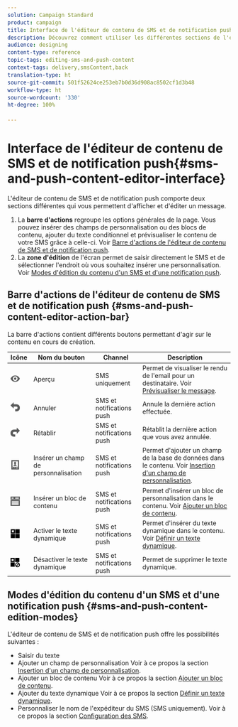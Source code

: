 ```yaml
---
solution: Campaign Standard
product: campaign
title: Interface de l'éditeur de contenu de SMS et de notification push
description: Découvrez comment utiliser les différentes sections de l'éditeur pour modifier le contenu de vos SMS et notifications push.
audience: designing
content-type: reference
topic-tags: editing-sms-and-push-content
context-tags: delivery,smsContent,back
translation-type: ht
source-git-commit: 501f52624ce253eb7b0d36d908ac8502cf1d3b48
workflow-type: ht
source-wordcount: '330'
ht-degree: 100%

---
```



# Interface de l&#39;éditeur de contenu de SMS et de notification push{#sms-and-push-content-editor-interface}

L&#39;éditeur de contenu de SMS et de notification push comporte deux sections différentes qui vous permettent d&#39;afficher et d&#39;éditer un message.

1. La **barre d&#39;actions** regroupe les options générales de la page. Vous pouvez insérer des champs de personnalisation ou des blocs de contenu, ajouter du texte conditionnel et prévisualiser le contenu de votre SMS grâce à celle-ci. Voir [Barre d&#39;actions de l&#39;éditeur de contenu de SMS et de notification push](#sms-and-push-content-editor-action-bar).
1. La **zone d&#39;édition** de l&#39;écran permet de saisir directement le SMS et de sélectionner l&#39;endroit où vous souhaitez insérer une personnalisation. Voir [Modes d&#39;édition du contenu d&#39;un SMS et d&#39;une notification push](#sms-and-push-content-edition-modes).

## Barre d&#39;actions de l&#39;éditeur de contenu de SMS et de notification push    {#sms-and-push-content-editor-action-bar}

La barre d&#39;actions contient différents boutons permettant d&#39;agir sur le contenu en cours de création.

<table> 
 <thead> 
  <tr> 
   <th> Icône<br /> </th> 
   <th> Nom du bouton<br /> </th> 
   <th> Channel<br /> </th> 
   <th> Description<br /> </th> 
  </tr> 
 </thead> 
 <tbody> 
  <tr> 
   <td> <img height="21px" src="assets/viewon_darkgrey-24px.png" /> <br /> </td> 
   <td> <span class="uicontrol">Aperçu</span> <br /> </td> 
   <td> SMS uniquement<br /> </td> 
   <td> Permet de visualiser le rendu de l'email pour un destinataire. Voir <a href="../../sending/using/previewing-messages.md">Prévisualiser le message</a>.<br /> </td> 
  </tr> 
  <tr> 
   <td> <img height="21px" src="assets/undo_darkgrey-24px.png" /> <br /> </td> 
   <td> <span class="uicontrol">Annuler</span> <br /> </td> 
   <td> SMS et notifications push<br /> </td> 
   <td> Annule la dernière action effectuée.<br /> </td> 
  </tr> 
  <tr> 
   <td> <img height="21px" src="assets/redo_darkgrey-24px.png" /> <br /> </td> 
   <td> <span class="uicontrol">Rétablir</span> <br /> </td> 
   <td> SMS et notifications push<br /> </td> 
   <td> Rétablit la dernière action que vous avez annulée.<br /> </td> 
  </tr> 
  <tr> 
   <td> <img height="21px" src="assets/personalization_field_darkgrey-24px.png" /> <br /> </td> 
   <td> <span class="uicontrol">Insérer un champ de personnalisation</span> <br /> </td> 
   <td> SMS et notifications push<br /> </td> 
   <td> Permet d'ajouter un champ de la base de données dans le contenu. Voir <a href="../../designing/using/personalization.md#inserting-a-personalization-field" target="_blank">Insertion d'un champ de personnalisation</a>.<br /> </td> 
  </tr> 
  <tr> 
   <td> <img height="21px" src="assets/personalization_block_darkgrey-24px.png" /> <br /> </td> 
   <td> <span class="uicontrol">Insérer un bloc de contenu</span> <br /> </td> 
   <td> SMS et notifications push<br /> </td> 
   <td> Permet d'insérer un bloc de personnalisation dans le contenu. Voir <a href="../../designing/using/personalization.md#adding-a-content-block" target="_blank">Ajouter un bloc de contenu</a>.<br /> </td> 
  </tr> 
  <tr> 
   <td> <img height="21px" src="assets/dynamiccontent_24px.png" /> <br /> </td> 
   <td> <span class="uicontrol">Activer le texte dynamique</span> <br /> </td> 
   <td> SMS et notifications push<br /> </td> 
   <td> Permet d'insérer du texte dynamique dans le contenu. Voir <a href="../../channels/using/defining-dynamic-text.md" target="_blank">Définir un texte dynamique</a>.<br /> </td> 
  </tr> 
  <tr> 
   <td> <img height="21px" src="assets/dynamiccontentdisable_24px.png" /> <br /> </td> 
   <td> <span class="uicontrol">Désactiver le texte dynamique</span> <br /> </td> 
   <td> SMS et notifications push<br /> </td> 
   <td> Permet de supprimer le texte dynamique.<br /> </td> 
  </tr> 
 </tbody> 
</table>

## Modes d&#39;édition du contenu d&#39;un SMS et d&#39;une notification push {#sms-and-push-content-edition-modes}

L&#39;éditeur de contenu de SMS et de notification push offre les possibilités suivantes :

* Saisir du texte
* Ajouter un champ de personnalisation Voir à ce propos la section [Insertion d&#39;un champ de personnalisation](../../designing/using/personalization.md#inserting-a-personalization-field).
* Ajouter un bloc de contenu Voir à ce propos la section [Ajouter un bloc de contenu](../../designing/using/personalization.md#adding-a-content-block).
* Ajouter du texte dynamique Voir à ce propos la section [Définir un texte dynamique](../../channels/using/defining-dynamic-text.md).
* Personnaliser le nom de l&#39;expéditeur du SMS (SMS uniquement). Voir à ce propos la section [Configuration des SMS](../../administration/using/configuring-sms-channel.md#configuring-sms-properties).

